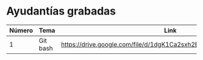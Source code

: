 # Ayudantías grabadas

| Número | Tema | Link |
| ------------- | ------------- | ------------- |
| 1 | Git bash | https://drive.google.com/file/d/1dgK1Ca2sxh2EyvGvrsjqnQ_ykxYi9hJp/view |